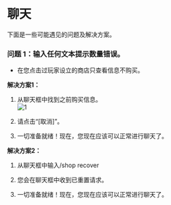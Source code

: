 # 聊天

下面是一些可能遇见的问题及解决方案。

### 问题 1：输入任何文本提示数量错误。

+ 在您点击过玩家设立的商店只查看信息不购买。

**解决方案1：**

1. 从聊天框中找到之前购买信息。  
![1](../../imageAssets/wiki/faq/c1.webp)

2. 请点击“[取消]”。

3. 一切准备就绪！现在，您现在应该可以正常进行聊天了。

**解决方案2：**

1. 从聊天框中输入/shop recover

2. 您会在聊天框中收到已重置请求。

3. 一切准备就绪！现在，您现在应该可以正常进行聊天了。